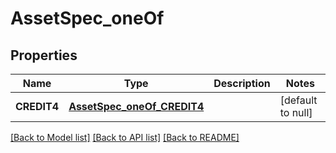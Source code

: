 # AssetSpec_oneOf
## Properties

| Name | Type | Description | Notes |
|------------ | ------------- | ------------- | -------------|
| **CREDIT4** | [**AssetSpec_oneOf_CREDIT4**](AssetSpec_oneOf_CREDIT4.md) |  | [default to null] |

[[Back to Model list]](../README.md#documentation-for-models) [[Back to API list]](../README.md#documentation-for-api-endpoints) [[Back to README]](../README.md)

